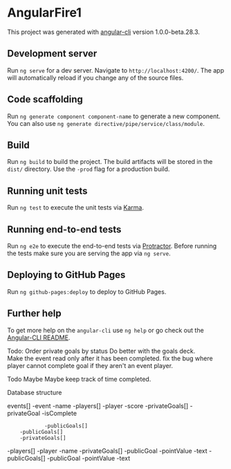 # AngularFire1

This project was generated with [angular-cli](https://github.com/angular/angular-cli) version 1.0.0-beta.28.3.

## Development server
Run `ng serve` for a dev server. Navigate to `http://localhost:4200/`. The app will automatically reload if you change any of the source files.

## Code scaffolding

Run `ng generate component component-name` to generate a new component. You can also use `ng generate directive/pipe/service/class/module`.

## Build

Run `ng build` to build the project. The build artifacts will be stored in the `dist/` directory. Use the `-prod` flag for a production build.

## Running unit tests

Run `ng test` to execute the unit tests via [Karma](https://karma-runner.github.io).

## Running end-to-end tests

Run `ng e2e` to execute the end-to-end tests via [Protractor](http://www.protractortest.org/).
Before running the tests make sure you are serving the app via `ng serve`.

## Deploying to GitHub Pages

Run `ng github-pages:deploy` to deploy to GitHub Pages.

## Further help

To get more help on the `angular-cli` use `ng help` or go check out the [Angular-CLI README](https://github.com/angular/angular-cli/blob/master/README.md).

Todo:
    Order private goals by status
    Do better with the goals deck.    
    Make the event read only after it has been completed.
    fix the bug where player cannot complete goal if they aren't an event player.
   

Todo Maybe
    Maybe keep track of time completed.

Database structure

events[]
    -event
        -name
        -players[]
            -player
                -score
                -privateGoals[]
                    -privateGoal
                        -isComplete
                        
                -publicGoals[]
        -publicGoals[]
        -privateGoals[]
-players[]
    -player
        -name
-privateGoals[]
    -publicGoal
        -pointValue
        -text
-publicGoals[]
    -publicGoal
        -pointValue
        -text


